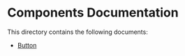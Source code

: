 # Components Documentation

This directory contains the following documents:

- [Button](./Button.md)
